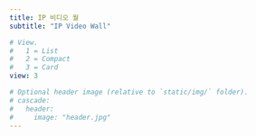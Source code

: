```yaml
---
title: IP 비디오 월
subtitle: "IP Video Wall"

# View.
#   1 = List
#   2 = Compact
#   3 = Card
view: 3

# Optional header image (relative to `static/img/` folder).
# cascade:
#   header:
#     image: "header.jpg"
---
```

